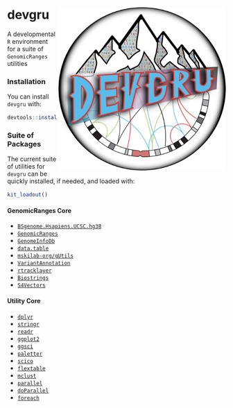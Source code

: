 
<!-- README.md is generated from README.Rmd. Please edit that file -->

# devgru <img src="man/figures/devgruLogo.png" align="right" width="390" />

<!-- badges: start -->
<!-- badges: end -->

A developmental `R` environment for a suite of `GenomicRanges` utilities

### Installation

You can install `devgru` with:

``` r
devtools::install_github("pblaney/devgru")
```

### Suite of Packages

The current suite of utilities for `devgru` can be quickly installed, if
needed, and loaded with:

``` r
kit_loadout()
```

#### GenomicRanges Core

- [`BSgenome.Hsapiens.UCSC.hg38`](https://bioconductor.org/packages/release/data/annotation/html/BSgenome.Hsapiens.UCSC.hg38.html)
- [`GenomicRanges`](https://bioconductor.org/packages/release/bioc/html/GenomicRanges.html)
- [`GenomeInfoDb`](https://bioconductor.org/packages/release/bioc/html/GenomeInfoDb.html)
- [`data.table`](https://cran.r-project.org/web/packages/data.table/vignettes/datatable-intro.html)
- [`mskilab-org/gUtils`](https://github.com/mskilab-org/gUtils)
- [`VariantAnnotation`](https://bioconductor.org/packages/release/bioc/html/VariantAnnotation.html)
- [`rtracklayer`](https://bioconductor.org/packages/release/bioc/html/rtracklayer.html)
- [`Biostrings`](https://bioconductor.org/packages/release/bioc/html/Biostrings.html)
- [`S4Vectors`](https://bioconductor.org/packages/release/bioc/html/S4Vectors.html)

#### Utility Core

- [`dplyr`](https://dplyr.tidyverse.org)
- [`stringr`](https://stringr.tidyverse.org)
- [`readr`](https://readr.tidyverse.org)
- [`ggplot2`](https://ggplot2.tidyverse.org)
- [`ggsci`](https://nanx.me/ggsci/)
- [`paletter`](https://emilhvitfeldt.github.io/paletteer/)
- [`scico`](https://github.com/thomasp85/scico)
- [`flextable`](https://ardata-fr.github.io/flextable-book/index.html)
- [`mclust`](https://cran.r-project.org/web/packages/mclust/vignettes/mclust.html)
- [`parallel`](https://stat.ethz.ch/R-manual/R-devel/library/parallel/doc/parallel.pdf)
- [`doParallel`](https://cran.r-project.org/web/packages/doParallel/doParallel.pdf)
- [`foreach`](https://cran.r-project.org/web/packages/foreach/vignettes/foreach.html)
